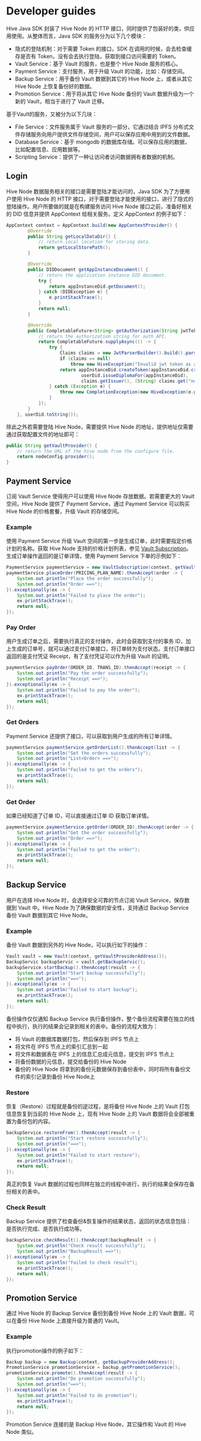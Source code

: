 # Developer guides

Hive Java SDK 封装了 Hive Node 的 HTTP 接口，同时提供了包装好的类，供应用使用。从整体而言，Java SDK 的服务分为以下几个模块：

- 隐式的登陆机制：对于需要 Token 的接口，SDK 在调用的时候，会去检查缓存是否有 Token，没有会去执行登陆，获取到接口访问需要的 Token。
- Vault Service：基于 Vault 的服务，也是整个 Hive Node 服务的核心。
- Payment Service：支付服务，用于升级 Vault 的功能，比如：存储空间。
- Backup Service：用于备份 Vault 数据到其它的 Hive Node 上，或者从其它 Hive Node 上恢复备份好的数据。
- Promotion Service：用于将从其它 Hive Node 备份的 Vault 数据升级为一个新的 Vault，相当于进行了 Vault 迁移。

基于Vault的服务，又被分为以下几块：

- File Service：文件服务属于 Vault 服务的一部分，它通过结合 IPFS 分布式文件存储服务向用户提供文件存储空间，用户可以保存应用中用到的文件数据。
- Database Service：基于 mongodb 的数据库存储。可以保存应用的数据，比如配置信息、应用数据等。
- Scripting Service：提供了一种让访问者访问数据拥有者数据的机制。

## Login

Hive Node 数据服务相关的接口是需要登陆才能访问的，Java SDK 为了方便用户使用 Hive Node 的 HTTP 接口，对于需要登陆才能使用的接口，进行了隐式的登陆操作。用户所要做的就是在构建服务访问 Hive Node 接口之前，准备好相关的 DID 信息并提供 AppContext 给相关服务。定义 AppContext 的例子如下：

```java
AppContext context = AppContext.build(new AppContextProvider() {
        @Override
        public String getLocalDataDir() {
            // return local location for storing data.
            return getLocalStorePath();
        }

        @Override
        public DIDDocument getAppInstanceDocument() {
            // return the application instance DID document.
            try {
                return appInstanceDid.getDocument();
            } catch (DIDException e) {
                e.printStackTrace();
            }
            return null;
        }

        @Override
        public CompletableFuture<String> getAuthorization(String jwtToken) {
            // return the authorization string for auth API.
            return CompletableFuture.supplyAsync(() -> {
                try {
                    Claims claims = new JwtParserBuilder().build().parseClaimsJws(jwtToken).getBody();
                    if (claims == null)
                        throw new HiveException("Invalid jwt token as authorization.");
                    return appInstanceDid.createToken(appInstanceDid.createPresentation(
                            userDid.issueDiplomaFor(appInstanceDid),
                            claims.getIssuer(), (String) claims.get("nonce")), claims.getIssuer());
                } catch (Exception e) {
                    throw new CompletionException(new HiveException(e.getMessage()));
                }
            });
        }
    }, userDid.toString());
```

除此之外若需要登陆 Hive Node，需要提供 Hive Node 的地址，提供地址仅需要通过获取配置文件的地址即可：

```java
public String getVaultProvider() {
    // return the URL of the hive node from the configure file.
    return nodeConfig.provider();
}
```

## Payment Service

订阅 Vault Service 使得用户可以使用 Hive Node 存放数据。若需要更大的 Vault 空间，Hive Node 提供了 Payment Service，通过 Payment Service 可以购买 Hive Node 的价格套餐，升级 Vault 的存储空间。

### Example

使用 Payment Service 升级 Vault 空间的第一步是生成订单，此时需要指定价格计划的名称。获取 Hive Node 支持的价格计划列表，参见 [Vault Subscription](subscribe-to-vault-service.md)。 生成订单操作返回的是订单详情，使用 Payment Service 下单的示例如下：

```java
PaymentService paymentService = new VaultSubscription(context, getVaultProvider());
paymentService.placeOrder(PRICING_PLAN_NAME).thenAccept(order -> {
    System.out.println("Place the order successfully");
    System.out.println("Order ==>");
}).exceptionally(ex -> {
    System.out.println("Failed to place the order");
    ex.printStackTrace();
    return null;
});
```

### Pay Order

用户生成订单之后，需要执行真正的支付操作，此时会获取到支付的事务 ID，加上生成的订单号，就可以通过支付订单接口，将订单转为支付状态。支付订单接口返回的是支付凭证 Receipt，有了支付凭证可以作为升级 Vault 的证明。

```java
paymentService.payOrder(ORDER_ID, TRANS_ID).thenAccept(receipt -> {
    System.out.println("Pay the order successfully");
    System.out.println("Receipt ==>");
}).exceptionally(ex -> {
    System.out.println("Failed to pay the order");
    ex.printStackTrace();
    return null;
});
```

### Get Orders

Payment Service 还提供了接口，可以获取到用户生成的所有订单详情。

```java
paymentService.paymentService.getOrderList().thenAccept(list -> {
    System.out.println("Get the orders successfully");
    System.out.println("List<Order> ==>");
}).exceptionally(ex -> {
    System.out.println("Failed to get the orders");
    ex.printStackTrace();
    return null;
});
```

### Get Order

如果已经知道了订单 ID，可以直接通过订单 ID 获取订单详情。

```java
paymentService.paymentService.getOrder(ORDER_ID).thenAccept(order -> {
    System.out.println("Get the order successfully");
    System.out.println("Order ==>");
}).exceptionally(ex -> {
    System.out.println("Failed to get the order");
    ex.printStackTrace();
    return null;
});
```

## Backup Service

用户在选择 Hive Node 时，会选择安全可靠的节点订阅 Vault Service，保存数据到 Vault 中。Hive Node 为了确保数据的安全性，支持通过 Backup Service 备份 Vault 数据到其它 Hive Node。

### Example

备份 Vault 数据到另外的 Hive Node，可以执行如下的操作：

```java
Vault vault = new Vault(context, getVaultProviderAddress());
BackupServic backupServic = vault.getBackupServic();
backupService.startBackup().thenAccept(result -> {
    System.out.println("Start backup successfully");
    System.out.println("==>");
}).exceptionally(ex -> {
    System.out.println("Failed to start backup");
    ex.printStackTrace();
    return null;
});
```

备份操作仅仅通知 Backup Service 执行备份操作，整个备份流程需要在独立的线程中执行，执行的结果会记录到相关的表中。备份的流程大致为：

* 将 Vault 的数据库数据打包，然后保存到 IPFS 节点上
* 将文件在 IPFS 节点上的索引汇总到一起
* 将文件和数据表在 IPFS 上的信息汇总成元信息，提交到 IPFS 节点上
* 将备份数据的元信息，提交给备份的 Hive Node
* 备份的 Hive Node 将拿到的备份元数据保存到备份表中，同时将所有备份文件的索引记录到备份 Hive Node上

### Restore

恢复（Restore）过程就是备份的逆过程，是将备份 Hive Node 上的 Vault 打包信息恢复到当前的 Hive Node 上，现有 Hive Node 上的 Vault 数据将会全部被重置为备份包的内容。

```java
backupService.restoreFrom().thenAccept(result -> {
    System.out.println("Start restore successfully");
    System.out.println("==>");
}).exceptionally(ex -> {
    System.out.println("Failed to start restore");
    ex.printStackTrace();
    return null;
});
```

真正的恢复 Vault 数据的过程也同样在独立的线程中进行，执行的结果会保存在备份相关的表中。

### Check Result

Backup Service 提供了检查备份&恢复操作的结果状态，返回的状态信息包括：是否执行完成、是否执行成功等。

```java
backupService.checkResult().thenAccept(backupResult -> {
    System.out.println("Check result successfully");
    System.out.println("BackupResult ==>");
}).exceptionally(ex -> {
    System.out.println("Failed to check result");
    ex.printStackTrace();
    return null;
});
```

## Promotion Service

通过 Hive Node 的 Backup Service 备份到备份 Hive Node 上的 Vault 数据，可以在备份 Hive Node 上直接升级为普通的 Vault。

### Example

执行promotion操作的例子如下：

```java
Backup backup = new Backup(context, getBackupProviderAddress();
PromotionService promotionService = backup.getPromotionService();
promotionService.promote().thenAccept(result -> {
    System.out.println("Do promotion successfully");
    System.out.println("==>");
}).exceptionally(ex -> {
    System.out.println("Failed to do promotion");
    ex.printStackTrace();
    return null;
});
```

Promotion Service 连接的是 Backup Hive Node，其它操作和 Vault 的 Hive Node 类似。
